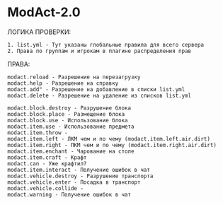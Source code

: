# ModAct-2.0

ЛОГИКА ПРОВЕРКИ:

    1. list.yml - Тут указаны глобальные правила для всего сервера
    2. Права по группам и игрокам в плагине распределения прав

ПРАВА:

    modact.reload - Разрешение на перезагрузку
    modact.help - Разрешение на справку
    modact.add" - Разрешение на добавление в списки list.yml
    modact.delete - Разрешение на удаление из списков list.yml

    modact.block.destroy - Разрушение блока
    modact.block.place - Размещение блока
    modact.block.use - Использование блока
    modact.item.use - Использование предмета
    modact.item.throw -
    modact.item.left - ЛКМ чем и по чему (modact.item.left.air.dirt)
    modact.item.right - ПКМ чем и по чему (modact.item.right.air.dirt)
    modact.item.enchant - Чарование на столе
    modact.item.craft - Крафт
    modact.can - Уже крафтил?
    modact.item.interact - Получение ошибок в чат
    modact.vehicle.destroy - Разрушение транспорта
    modact.vehicle.enter - Посадка в транспорт
    modact.vehicle.collide -
    modact.warning - Получение ошибок в чат
    
